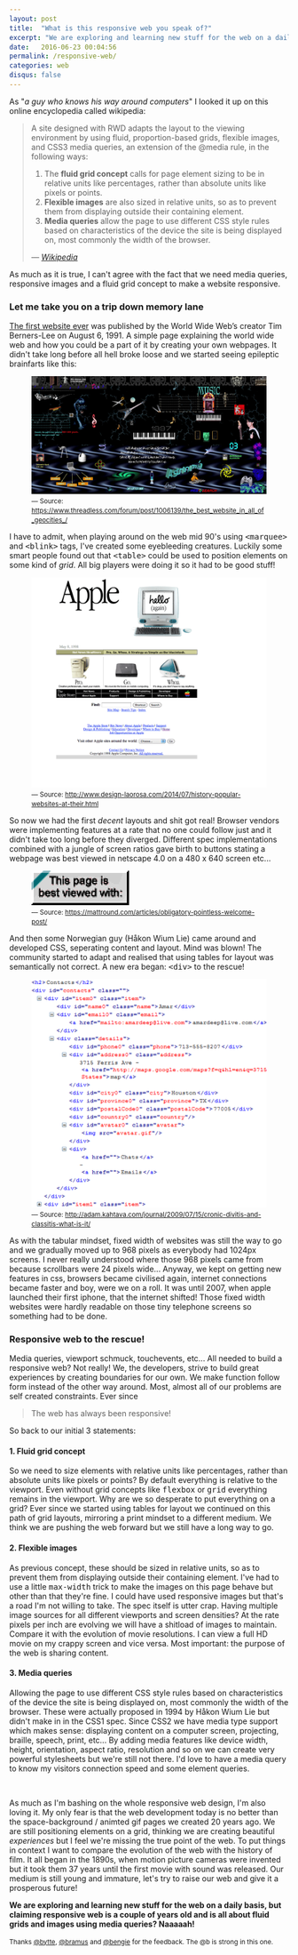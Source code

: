 ```yaml
---
layout: post
title:  "What is this responsive web you speak of?"
excerpt: "We are exploring and learning new stuff for the web on a daily basis, but claiming responsive web is a couple of years old and is all about fluid grids and images using media queries? Naaaaah!"
date:   2016-06-23 00:04:56
permalink: /responsive-web/
categories: web
disqus: false
---
```


<p>As "<em>a guy who knows his way around computers</em>" I looked it up on this online encyclopedia called wikipedia:</p>

<blockquote class="quote">
	<p>A site designed with RWD adapts the layout to the viewing environment by using fluid, proportion-based grids, flexible images, and CSS3 media queries, an extension of the @media rule, in the following ways:</p>
	<ol>
		<li>The <strong>fluid grid concept</strong> calls for page element sizing to be in relative units like percentages, rather than absolute units like pixels or points.</li>
		<li><strong>Flexible images</strong> are also sized in relative units, so as to prevent them from displaying outside their containing element.</li>
		<li><strong>Media queries</strong> allow the page to use different CSS style rules based on characteristics of the device the site is being displayed on, most commonly the width of the browser.</li>
	</ol>
	<cite>
		&mdash; <a href="https://en.wikipedia.org/wiki/Responsive_web_design">Wikipedia</a>
	</cite>
</blockquote>

<p>As much as it is true, I can't agree with the fact that we need media queries, responsive images and a fluid grid concept to make a website responsive. </p>

<h3>Let me take you on a trip down memory lane</h3>

<p>
	<a href="http://info.cern.ch/hypertext/WWW/TheProject.html">The first website ever</a> was published by the World Wide Web’s creator Tim Berners-Lee on August 6, 1991. A simple page explaining the world wide web and how you could be a part of it by creating your own webpages. It didn't take long before all hell broke loose and we started seeing epileptic brainfarts like this:
</p>

<figure>
	<img src="/a/responsive-web/geocities.gif" alt="An old school geocities website with space backgrounds and animated gifs" />
	<figcaption><small>&mdash; Source: <a href="https://www.threadless.com/forum/post/1006139/the_best_website_in_all_of_geocities_/">https://www.threadless.com/forum/post/1006139/the_best_website_in_all_of_geocities_/</a></small></figcaption>
</figure>

<p>I have to admit, when playing around on the web mid 90's using <kbd>&lt;marquee&gt;</kbd> and <kbd>&lt;blink&gt;</kbd> tags, I've created some eyebleeding creatures. Luckily some smart people found out that <kbd>&lt;table&gt;</kbd> could be used to position elements on some kind of <em>grid</em>. All big players were doing it so it had to be good stuff!</p>
<figure>
	<img src="/a/responsive-web/apple.gif" alt="The first apple website" />
	<figcaption><small>&mdash; Source: <a href="http://www.design-laorosa.com/2014/07/history-popular-websites-at-their.html">http://www.design-laorosa.com/2014/07/history-popular-websites-at-their.html</a></small></figcaption>
</figure>

<p>So now we had the first <em>decent</em> layouts and shit got real! Browser vendors were implementing features at a rate that no one could follow just and it didn't take too long before they diverged. Different spec implementations combined with a jungle of screen ratios gave birth to buttons stating a webpage was best viewed in netscape 4.0 on a 480 x 640 screen etc...</p>
<figure>
	<img src="/a/responsive-web/bestviewed.gif" alt="An old school button to inform the user this website is best viewed in specific browsers" />
	<figcaption><small>&mdash; Source: <a href="https://mattround.com/articles/obligatory-pointless-welcome-post/">https://mattround.com/articles/obligatory-pointless-welcome-post/</a></small></figcaption>
</figure>


<p>And then some Norwegian guy (Håkon Wium Lie) came around and developed CSS, seperating content and layout. Mind was blown! The community started to adapt and realised that using tables for layout was semantically not correct. A new era began: <kbd>&lt;div&gt;</kbd> to the rescue!</p> 
<figure>
	<img src="/a/responsive-web/divitis.png" alt="Classic example of divitis: using divs for everything" />
	<figcaption><small>&mdash; Source: <a href="http://adam.kahtava.com/journal/2009/07/15/cronic-divitis-and-classitis-what-is-it/">http://adam.kahtava.com/journal/2009/07/15/cronic-divitis-and-classitis-what-is-it/</a></small></figcaption>
</figure>

<p>As with the tabular mindset, fixed width of websites was still the way to go and we gradually moved up to 968 pixels as everybody had 1024px screens. I never really understood where those 968 pixels came from because scrollbars were 24 pixels wide... Anyway, we kept on getting new features in css, browsers became civilised again, internet connections became faster and boy, were we on a roll. It was until 2007, when apple launched their first iphone, that the internet shifted! Those fixed width websites were hardly readable on those tiny telephone screens so something had to be done.
</p>

<h3>Responsive web to the rescue!</h3>

<p>Media queries, viewport schmuck, touchevents, etc... All needed to build a responsive web? Not really! We, the developers, strive to build great experiences by creating boundaries for our own. We make function follow form instead of the other way around. Most, almost all of our problems are self created constraints. Ever since </p>

<blockquote>
	<p>The web has always been responsive!</p>
</blockquote>

<p>So back to our initial 3 statements:</p>

<h4>1. Fluid grid concept</h4>
<p>So we need to size elements with relative units like percentages, rather than absolute units like pixels or points? By default everything is relative to the viewport. Even without grid concepts like <kbd>flexbox</kbd> or <kbd>grid</kbd> everything remains in the viewport. Why are we so desperate to put everything on a grid? Ever since we started using tables for layout we continued on this path of grid layouts, mirroring a print mindset to a different medium. We think we are pushing the web forward but we still have a long way to go. </p>

<h4>2. Flexible images</h4>
<p>As previous concept, these should be sized in relative units, so as to prevent them from displaying outside their containing element. I've had to use a little <kbd>max-width</kbd> trick to make the images on this page behave but other than that they're fine. I could have used responsive images but that's a road I'm not willing to take. The spec itself is utter crap. Having multiple image sources for all different viewports and screen densities? At the rate pixels per inch are evolving we will have a shitload of images to maintain. Compare it with the evolution of movie resolutions. I can view a full HD movie on my crappy screen and vice versa. Most important: the purpose of the web is  sharing content. </p>

<h4>3. Media queries</h4>
<p>Allowing the page to use different CSS style rules based on characteristics of the device the site is being displayed on, most commonly the width of the browser. These were actually proposed in 1994 by Håkon Wium Lie but didn't make in in the CSS1 spec. Since CSS2 we have media type support which makes sense: displaying content on a computer screen, projecting, braille, speech, print, etc...  By adding media features like device width, height, orientation, aspect ratio, resolution and so on we can create very powerful stylesheets but we're still not there. I'd love to have a media query to know my visitors connection speed and some element queries.</p>

<p><br /></p>

<p>As much as I'm bashing on the whole responsive web design, I'm also loving it. My only fear is that the web development today is no better than the space-background / animted gif pages we created 20 years ago. We are still positioning elements on a grid, thinking we are creating beautiful <em>experiences</em> but I feel we're missing the true point of the web. To put things in context I want to compare the evolution of the web with the history of film. It all began in the 1890s, when motion picture cameras were invented but it took them 37 years until the first movie with sound was released. Our medium is still young and immature, let's try to raise our web and give it a prosperous future!</p>

<p><strong>We are exploring and learning new stuff for the web on a daily basis, but claiming responsive web is a couple of years old and is all about fluid grids and images using media queries? Naaaaah!</strong></p>

<p>
	<small>Thanks <a href="http://twitter.com/bytte">@bytte</a>, <a href="http://twitter.com/bramus">@bramus</a> and <a href="http://twitter.com/bengie">@bengie</a> for the feedback. The @b is strong in this one.</small>
</p>